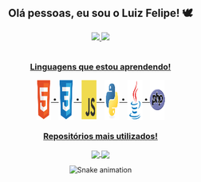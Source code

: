 <h2 align="center">  Olá pessoas, eu sou o Luiz Felipe! 🕊 </h2>



<div style="display: inline_block" align="center">

  <a href="https://github.com/luizfxz">
  <img height="180em" src="https://github-readme-stats.vercel.app/api?username=luizfxz&show_icons=true&theme=midnight-purple&include_all_commits=true&count_private=true"/>
  <img height="180em" src="https://github-readme-stats.vercel.app/api/top-langs/?username=luizfxz&layout=compact&langs_count=16&theme=midnight-purple"/>
  
</div>

<div style="display: inline_block" align="center"><br>
  
  <h3> Linguagens que estou aprendendo! </h3>

  <img align="center" alt="Jordan-HTML" height="80" width="30" src="https://raw.githubusercontent.com/devicons/devicon/master/icons/html5/html5-original.svg"> • 
  <img align="center" alt="Jordan-CSS" height="80" width="30" src="https://raw.githubusercontent.com/devicons/devicon/master/icons/css3/css3-original.svg"> • 
   <img align="center" alt="Jordan-JS" height="80" width="30" src="https://raw.githubusercontent.com/devicons/devicon/master/icons/javascript/javascript-original.svg"> • 
  <img align="center" alt="Jordan-Python" height="80" width="30" src="https://raw.githubusercontent.com/devicons/devicon/master/icons/python/python-original.svg"> •
   <img align="center" alt="Jordan-Java" height="80" width="30" src="https://raw.githubusercontent.com/devicons/devicon/master/icons/java/java-original.svg"> •
    <img align="center" alt="Jordan-php" height="80" width="30" src="https://raw.githubusercontent.com/devicons/devicon/master/icons/php/php-original.svg">
  
  
</div>

<div align="center">  
  <h3> Repositórios mais utilizados! </h3>
  <a href="https://github.com/luizfxz/python">
  <img align="center" src="https://github-readme-stats.vercel.app/api/pin/?username=luizfxz&repo=python&theme=midnight-purple&" />
  </a>
  <a href="https://github.com/JordanCy/php">
  <img align="center" src="https://github-readme-stats.vercel.app/api/pin/?username=luizfxz&repo=php&theme=midnight-purple&" />
  </a>
  
 </div>
 
<div align="center">  
  
 ![Snake animation](https://github.com/luizfxz/luizfxz/blob/main/github-contribution-grid-snake.svg)

 </div>
